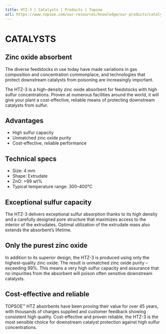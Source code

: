 ```yaml
---
title: HTZ-3 | Catalysts | Products | Topsoe
url: https://www.topsoe.com/our-resources/knowledge/our-products/catalysts/htz-3#main-content
---
```


# CATALYSTS

## Zinc oxide absorbent

The diverse feedstocks in use today have made variations in gas composition and concentration commonplace, and technologies that protect downstream catalysts from poisoning are increasingly important.

The HTZ-3 is a high-density zinc oxide absorbent for feedstocks with high sulfur concentrations. Proven at numerous facilities around the world, it will give your plant a cost-effective, reliable means of protecting downstream catalysts from sulfur.

## Advantages

- High sulfur capacity
- Unmatched zinc oxide purity
- Cost-effective, reliable performance

## Technical specs

- Size: 4 mm
- Shape: Extrudate
- ZnO: >99 wt%
- Typical temperature range: 300–400°C

## Exceptional sulfur capacity

The HTZ-3 delivers exceptional sulfur absorption thanks to its high density and a carefully designed pore structure that maximizes access to the interior of the extrudates. Optimal utilization of the extrudate mass also extends the absorbent’s lifetime.

## Only the purest zinc oxide

In addition to its superior design, the HTZ-3 is produced using only the highest-quality zinc oxide. The result is unmatched zinc oxide purity – exceeding 99%. This means a very high sulfur capacity and assurance that no impurities from the absorbent will poison often sensitive downstream catalysts.

## Cost-effective and reliable

TOPSOE™ HTZ absorbents have been proving their value for over 45 years, with thousands of charges supplied and customer feedback showing consistent high quality. Cost-effective and proven reliable, the HTZ-3 is the most sensible choice for downstream catalyst protection against high sulfur concentrations.